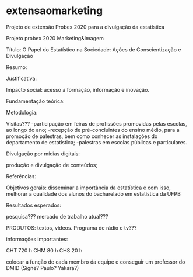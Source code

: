 # extensaomarketing
Projeto de extensão Probex 2020 para a divulgação da estatística 

Projeto probex 2020 Marketing&Imagem

Título: O Papel do Estatístico na Sociedade: Ações de Conscientização e Divulgação

Resumo:

Justificativa:

Impacto social: acesso à formação, informação e inovação.

Fundamentação teórica:

Metodologia:

Visitas???
-participação em feiras de profissões promovidas pelas escolas, ao longo do ano;
-recepção de pré-concluintes do ensino médio, para a promoção de palestras, bem como conhecer as instalações do departamento de estatística;
-palestras em escolas públicas e particulares.

Divulgação por mídias digitais:

produção e divulgação de conteúdos;


Referências:

Objetivos gerais: disseminar a importância da estatística e com isso, melhorar a qualidade dos alunos do bacharelado em estatística da UFPB

Resultados esperados:

pesquisa??? mercado de trabalho atual???

PRODUTOS: textos, vídeos. Programa de rádio e tv???



informações importantes:

CHT 720 h
CHM 80 h
CHS 20 h

colocar a função de cada membro da equipe e conseguir um professor do DMID (Signe? Paulo? Yakara?)




